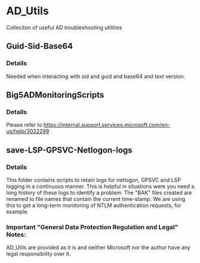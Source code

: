 # AD_Utils
Colleciton of useful AD troubleshooting utilities

## Guid-Sid-Base64

### Details
Needed when interacting with sid and guid and base64 and text version.

## Big5ADMonitoringScripts

### Details
Please refer to https://internal.support.services.microsoft.com/en-us/help/3022299

## save-LSP-GPSVC-Netlogon-logs

### Details
This folder contains scripts to retain logs for netlogon, GPSVC and LSP logging in a continuous manner. This is helpful in situations were you need a long history of these logs to identify a problem.
The "BAK" files created are renamed to file names that contain the current time-stamp.
We are using this to get a long-term monitoring of NTLM authentication requests, for example.


### Important "General Data Protection Regulation and Legal" Notes:
AD_Utils are provided as it is and neither Microsoft nor the author have any legal responsibility over it.